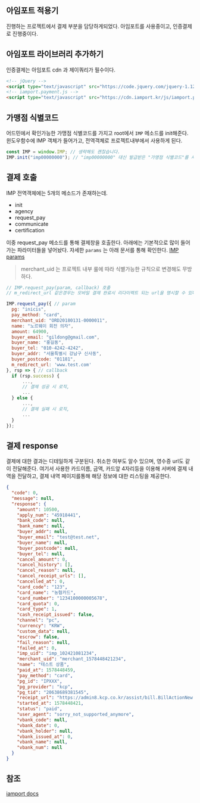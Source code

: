 ## 아임포트 적용기

진행하는 프로젝트에서 결제 부분을 담당하게되었다.
아임포트를 사용중이고, 인증결제로 진행중이다.

## 아임포트 라이브러리 추가하기

인증결제는 아임포트 cdn 과 제이쿼리가 필수이다.
```html
<!-- jQuery -->
<script type="text/javascript" src="https://code.jquery.com/jquery-1.12.4.min.js" ></script>
<!-- iamport.payment.js -->
<script type="text/javascript" src="https://cdn.iamport.kr/js/iamport.payment-1.1.5.js"></script>
```

## 가맹점 식별코드
어드민에서 확인가능한 가맹점 식별코드를 가지고
root에서 `IMP` 메소드를 init해준다.  
윈도우함수에 IMP 객체가 들어가고, 전역객체로 프로젝트내부에서
사용하게 된다.

```js
const IMP = window.IMP; // 생략해도 괜찮습니다.
IMP.init("imp00000000"); // "imp00000000" 대신 발급받은 "가맹점 식별코드"를 사용합니다.
```

## 결제 호출
IMP 전역객체에는 5개의 메소드가 존재하는데.
- init
- agency
- request_pay
- communicate
- certification

이중 request_pay 메소드를 통해 결제창을 호출한다.
아래에는 기본적으로 많이 들어가는 파라미터들을 넣어놨다.
자세한 `params` 는 아래 문서를 통해 확인한다.
[IMP params](https://docs.iamport.kr/tech/imp#param)

> merchant_uid 는 프로젝트 내부 룰에 따라 식별가능한 규칙으로 변경해도 무방하다.

```js
// IMP.request_pay(param, callback) 호출
// m_redirect_url 같은경우는 모바일 결제 완료시 리다이렉트 되는 url을 명시할 수 있다.

IMP.request_pay({ // param
  pg: "inicis",
  pay_method: "card",
  merchant_uid: "ORD20180131-0000011",
  name: "노르웨이 회전 의자",
  amount: 64900,
  buyer_email: "gildong@gmail.com",
  buyer_name: "홍길동",
  buyer_tel: "010-4242-4242",
  buyer_addr: "서울특별시 강남구 신사동",
  buyer_postcode: "01181",
  m_redirect_url: 'www.test.com'
}, rsp => { // callback
  if (rsp.success) {
      ...,
      // 결제 성공 시 로직,
      ...
  } else {
      ...,
      // 결제 실패 시 로직,
      ...
  }
});
```

## 결제 response
결제에 대한 결과는 디테일하게 구분된다.
취소한 여부도 알수 있으며, 영수증 url도 같이 전달해준다.
여기서 사용한 카드이름, 금액, 카드앞 4자리등을
이용해 서버에 결제 내역을 전달하고, 결제 내역 페이지를통해
해당 정보에 대한 리스팅을 제공한다.

```json
{
  "code": 0,
  "message": null,
  "response": {
    "amount": 10500,
    "apply_num": "45918441",
    "bank_code": null,
    "bank_name": null,
    "buyer_addr": null,
    "buyer_email": "test@test.net",
    "buyer_name": null,
    "buyer_postcode": null,
    "buyer_tel": null,
    "cancel_amount": 0,
    "cancel_history": [],
    "cancel_reason": null,
    "cancel_receipt_urls": [],
    "cancelled_at": 0,
    "card_code": "123",
    "card_name": "농협카드",
    "card_number": "1234100000005678",
    "card_quota": 0,
    "card_type": 1,
    "cash_receipt_issued": false,
    "channel": "pc",
    "currency": "KRW",
    "custom_data": null,
    "escrow": false,
    "fail_reason": null,
    "failed_at": 0,
    "imp_uid": "imp_102421081234",
    "merchant_uid": "merchant_1578448421234",
    "name": "테스트 상품",
    "paid_at": 1578448459,
    "pay_method": "card",
    "pg_id": "IPXXX",
    "pg_provider": "kcp",
    "pg_tid": "20638689381545",
    "receipt_url": "https://admin8.kcp.co.kr/assist/bill.BillActionNew.do?cmd=card_bill&tno=20638689381545&order_no=imp_102421081234&trade_mony=10500",
    "started_at": 1578448421,
    "status": "paid",
    "user_agent": "sorry_not_supported_anymore",
    "vbank_code": null,
    "vbank_date": 0,
    "vbank_holder": null,
    "vbank_issued_at": 0,
    "vbank_name": null,
    "vbank_num": null
  }
}
```

## 참조
[iamport docs](https://docs.iamport.kr/implementation/payment)